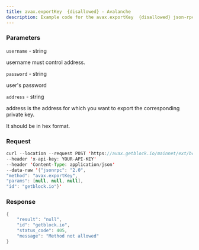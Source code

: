 ```yaml
---
title: avax.exportKey  {disallowed} - Avalanche
description: Example code for the avax.exportKey  {disallowed} json-rpc method. Сomplete guide on how to use avax.exportKey  {disallowed} json-rpc in GetBlock.io Web3 documentation.
---
```


### Parameters


`username` - string

username must control address.

`password` - string

user's password

`address` - string

address is the address for which you want to export the corresponding
private key.

It should be in hex format.

### Request

``` java
curl --location --request POST 'https://avax.getblock.io/mainnet/ext/bc/C/rpc' 
--header 'x-api-key: YOUR-API-KEY' 
--header 'Content-Type: application/json' 
--data-raw '{"jsonrpc": "2.0",
"method": "avax.exportKey",
"params": [null, null, null],
"id": "getblock.io"}'
```

###  Response

``` java
{
    "result": "null",
    "id": "getblock.io",
    "status_code": 405,
    "message": "Method not allowed"
}
```

